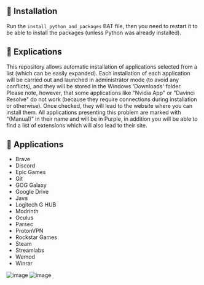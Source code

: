 ## 🔽 Installation

Run the `install_python_and_packages` BAT file, then you need to restart it to be able to install the packages (unless Python was already installed).

## 🤔 Explications

This repository allows automatic installation of applications selected from a list (which can be easily expanded). Each installation of each application will be carried out and launched in administrator mode (to avoid any conflicts), and they will be stored in the Windows 'Downloads' folder. Please note, however, that some applications like "Nvidia App" or "Davinci Resolve" do not work (because they require connections during installation or otherwise). Once checked, they will lead to the website where you can install them. All applications presenting this problem are marked with “(Manual)” in their name and will be in Purple, in addition you will be able to find a list of extensions which will also lead to their site.

## 📱 Applications

- Brave
- Discord
- Epic Games
- Git
- GOG Galaxy
- Google Drive
- Java
- Logitech G HUB
- Modrinth
- Oculus
- Parsec
- ProtonVPN
- Rockstar Games
- Steam
- Streamlabs
- Wemod
- Winrar

![image](https://github.com/LucasM548/Auto-Install-Apps/assets/127530926/37cf6658-8433-4846-b8aa-0186c59122d0)
![image](https://github.com/LucasM548/Auto-Install-Apps/assets/127530926/bca90f2f-6af8-4942-b4f6-a662165a1fc1)